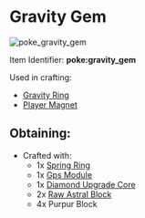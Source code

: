 # Gravity Gem

![poke\_gravity\_gem](https://github.com/ItsMePok/PFE/assets/136857747/0d304ca1-2400-4a15-a78e-0a11e717ac09)

Item Identifier: **poke:gravity\_gem**

Used in crafting:

* [Gravity Ring](https://github.com/ItsMePok/PFE/wiki/Gravity-Ring)
* [Player Magnet](https://github.com/ItsMePok/PFE/wiki/Player-Magnet)

## Obtaining:

* Crafted with:
  * 1x [Spring Ring](https://github.com/ItsMePok/PFE/wiki/Springy-Ring)
  * 1x [Gps Module](https://github.com/ItsMePok/PFE/wiki/Gps-Module)
  * 1x [Diamond Upgrade Core](https://github.com/ItsMePok/PFE/wiki/Diamond-Upgrade-Core)
  * 2x [Raw Astral Block](https://github.com/ItsMePok/PFE/wiki/Raw-Astral-Block)
  * 4x Purpur Block

